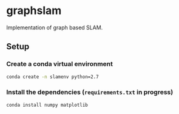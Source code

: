 # graphslam

Implementation of graph based SLAM.

## Setup

### Create a conda virtual environment

```bash
conda create -n slamenv python=2.7

```

### Install the dependencies (`requirements.txt` in progress)

```bash
conda install numpy matplotlib 

```
